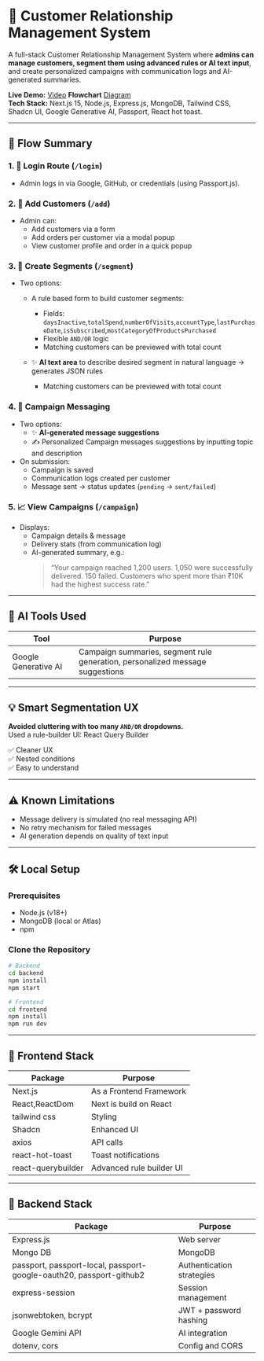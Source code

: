 # 🎯 Customer Relationship Management System

A full-stack Customer Relationship Management System where **admins can manage customers, segment them using advanced rules or AI text input**, and create personalized campaigns with communication logs and AI-generated summaries.

**Live Demo:** [Video](https://drive.google.com/drive/u/3/folders/16CKjkDSaOeFKgyF6b7IXQI-mh0GE9Hbb)
**Flowchart** [Diagram](https://drive.google.com/file/d/1r411F3DcPOmHL8Pg5bQMgMPlnVoXotbX/view?usp=drive_link)  
**Tech Stack:** Next.js 15, Node.js, Express.js, MongoDB, Tailwind CSS, Shadcn UI, Google Generative AI, Passport, React hot toast.

---

## 🔁 Flow Summary

### 1. 🔐 Login Route (`/login`)

- Admin logs in via Google, GitHub, or credentials (using Passport.js).

### 2. 👥 Add Customers (`/add`)

- Admin can:
  - Add customers via a form
  - Add orders per customer via a modal popup
  - View customer profile and order in a quick popup

### 3. 🧩 Create Segments (`/segment`)

- Two options:

  - A rule based form to build customer segments:

    - Fields: `daysInactive`,`totalSpend`,`numberOfVisits`,`accountType`,`lastPurchaseDate`,`isSubscribed`,`mostCategoryOfProductsPurchased`
    - Flexible `AND/OR` logic
    - Matching customers can be previewed with total count

  - ✨ **AI text area** to describe desired segment in natural language → generates JSON rules
    - Matching customers can be previewed with total count

### 4. 💬 Campaign Messaging

- Two options:
  - ✨ **AI-generated message suggestions**
  - ✍️ Personalized Campaign messages suggestions by inputting topic and description
- On submission:
  - Campaign is saved
  - Communication logs created per customer
  - Message sent → status updates (`pending` → `sent/failed`)

### 5. 📈 View Campaigns (`/campaign`)

- Displays:
  - Campaign details & message
  - Delivery stats (from communication log)
  - AI-generated summary, e.g.:
    > “Your campaign reached 1,200 users. 1,050 were successfully delivered. 150 failed. Customers who spent more than ₹10K had the highest success rate.”

---

## 🧠 AI Tools Used

| Tool                 | Purpose                                                                       |
| -------------------- | ----------------------------------------------------------------------------- |
| Google Generative AI | Campaign summaries, segment rule generation, personalized message suggestions |

---

## 💡 Smart Segmentation UX

**Avoided cluttering with too many `AND/OR` dropdowns.**  
Used a rule-builder UI: React Query Builder

✅ Cleaner UX  
✅ Nested conditions  
✅ Easy to understand

---

## ⚠️ Known Limitations

- Message delivery is simulated (no real messaging API)
- No retry mechanism for failed messages
- AI generation depends on quality of text input

---

## 🛠️ Local Setup

### Prerequisites

- Node.js (v18+)
- MongoDB (local or Atlas)
- npm

### Clone the Repository

```bash
# Backend
cd backend
npm install
npm start
```

```bash
# Frontend
cd frontend
npm install
npm run dev
```

---

## 🔹 Frontend Stack

| Package            | Purpose                  |
| ------------------ | ------------------------ |
| Next.js            | As a Frontend Framework  |
| React,ReactDom     | Next is build on React   |
| tailwind css       | Styling                  |
| Shadcn             | Enhanced UI              |
| axios              | API calls                |
| react-hot-toast    | Toast notifications      |
| react-querybuilder | Advanced rule builder UI |

---

## 🔹 Backend Stack

| Package                                                             | Purpose                   |
| ------------------------------------------------------------------- | ------------------------- |
| Express.js                                                          | Web server                |
| Mongo DB                                                            | MongoDB                   |
| passport, passport-local, passport-google-oauth20, passport-github2 | Authentication strategies |
| express-session                                                     | Session management        |
| jsonwebtoken, bcrypt                                                | JWT + password hashing    |
| Google Gemini API                                                   | AI integration            |
| dotenv, cors                                                        | Config and CORS           |
